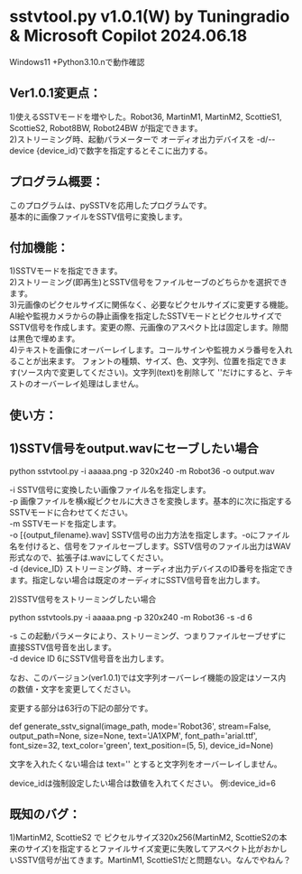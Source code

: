# sstvtool.py v1.0.1(W) by Tuningradio & Microsoft Copilot 2024.06.18  
Windows11 +Python3.10.nで動作確認

## Ver1.0.1変更点：  
1)使えるSSTVモードを増やした。Robot36, MartinM1, MartinM2, ScottieS1, ScottieS2, Robot8BW, Robot24BW が指定できます。  
2)ストリーミング時、起動パラメーターで オーディオ出力デバイスを -d/--device {device_id}で数字を指定するとそこに出力する。

## プログラム概要：  
このプログラムは、pySSTVを応用したプログラムです。  
基本的に画像ファイルをSSTV信号に変換します。  

## 付加機能：  
1)SSTVモードを指定できます。  
2)ストリーミング(即再生)とSSTV信号をファイルセーブのどちらかを選択できます。  
3)元画像のピクセルサイズに関係なく、必要なピクセルサイズに変更する機能。AI絵や監視カメラからの静止画像を指定したSSTVモードとピクセルサイズでSSTV信号を作成します。変更の際、元画像のアスペクト比は固定します。隙間は黒色で埋めます。  
4)テキストを画像にオーバーレイします。コールサインや監視カメラ番号を入れることが出来ます。
フォントの種類、サイズ、色、文字列、位置を指定できます(ソース内で変更してください)。文字列(text)を削除して ''だけにすると、テキストのオーバーレイ処理はしません。

## 使い方：  
## 1)SSTV信号をoutput.wavにセーブしたい場合

python sstvtool.py -i aaaaa.png -p 320x240 -m Robot36 -o output.wav

-i SSTV信号に変換したい画像ファイル名を指定します。  
-p 画像ファイルを横x縦ピクセルに大きさを変換します。基本的に次に指定するSSTVモードに合わせてください。  
-m SSTVモードを指定します。  
-o [{output_filename}.wav] SSTV信号の出力方法を指定します。-oにファイル名を付けると、信号をファイルセーブします。SSTV信号のファイル出力はWAV形式なので、拡張子は.wavにしてください。  
-d {device_ID} ストリーミング時、オーディオ出力デバイスのID番号を指定できます。指定しない場合は既定のオーディオにSSTV信号音を出力します。  

2)SSTV信号をストリーミングしたい場合  

python sstvtools.py -i aaaaa.png -p 320x240 -m Robot36 -s -d 6

-s この起動パラメータにより、ストリーミング、つまりファイルセーブせずに直接SSTV信号音を出します。  
-d device ID 6にSSTV信号音を出力します。  

なお、このバージョン(ver1.0.1)では文字列オーバーレイ機能の設定はソース内の数値・文字を変更してください。  

変更する部分は63行の下記の部分です。

def generate_sstv_signal(image_path, mode='Robot36', stream=False, output_path=None, size=None, text='JA1XPM', font_path='arial.ttf', font_size=32, text_color='green', text_position=(5, 5), device_id=None)

文字を入れたくない場合は text='' とすると文字列をオーバーレイしません。

device_idは強制設定したい場合は数値を入れてください。 例:device_id=6  

## 既知のバグ：  
1)MartinM2, ScottieS2 で ピクセルサイズ320x256(MartinM2, ScottieS2の本来のサイズ)を指定するとファイルサイズ変更に失敗してアスペクト比がおかしいSSTV信号が出てきます。MartinM1, ScottieS1だと問題ない。なんでやねん？







